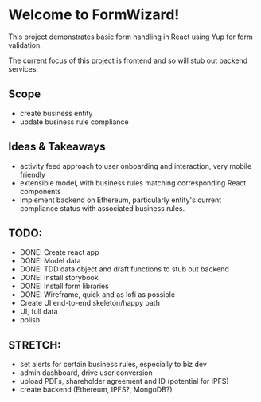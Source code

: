 # Welcome to FormWizard!
This project demonstrates basic form handling in React using Yup for form validation.

The current focus of this project is frontend and so will stub out backend services.

## Scope
- create business entity
- update business rule compliance

## Ideas & Takeaways
- activity feed approach to user onboarding and interaction, very mobile friendly
- extensible model, with business rules matching corresponding React components
- implement backend on Ethereum, particularly entity's current compliance status with associated business rules.

## TODO:
- DONE! Create react app
- DONE! Model data
- DONE! TDD data object and draft functions to stub out backend
- DONE! Install storybook
- DONE! Install form libraries
- DONE! Wireframe, quick and as lofi as possible
- Create UI end-to-end skeleton/happy path
- UI, full data
- polish

## STRETCH:
- set alerts for certain business rules, especially to biz dev
- admin dashboard, drive user conversion
- upload PDFs, shareholder agreement and ID (potential for IPFS)
- create backend (Ethereum, IPFS?, MongoDB?)